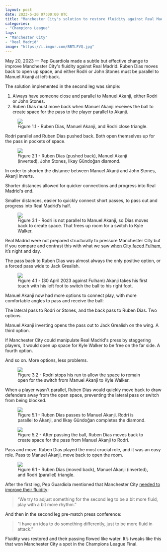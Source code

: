 ```yaml
---
layout: post
date: 2023-5-20 07:00:00 UTC
title: "Manchester City's solution to restore fluidity against Real Madrid"
categories: 
- "Champions League"
tags: 
- "Manchester City"
- "Real Madrid"
image: "https://i.imgur.com/BBTLFVQ.jpg"
---
```


May 20, 2023 — Pep Guardiola made a subtle but effective change to improve Manchester City's fluidity against Real Madrid. Ruben Dias moves back to open up space, and either Rodri or John Stones must be parallel to Manuel Akanji at left-back.

<!---more--->

The solution implemented in the second leg was simple: 

1. Always have someone close and parallel to Manuel Akanji, either Rodri or John Stones.
2. Ruben Dias must move back when Manuel Akanji receives the ball to create space for the pass to the player parallel to Akanji.

<figure>
    <img src="https://i.imgur.com/BBTLFVQ.jpg">
    <figcaption>Figure 1.1 - Ruben Dias, Manuel Akanji, and Rodri close triangle.</figcaption>
</figure> 

Rodri parallel and Ruben Dias pushed back. Both open themselves up for the pass in pockets of space. 

<figure>
    <img src="https://i.imgur.com/OqYgAzr.jpg">
    <figcaption>Figure 2.1 - Ruben Dias (pushed back), Manuel Akanji (inverted), John Stones, Ilkay Gündoğan diamond.</figcaption>
</figure>

In order to shorten the distance between Manuel Akanji and John Stones, Akanji inverts. 

Shorter distances allowed for quicker connections and progress into Real Madrid's end.

Smaller distances, easier to quickly connect short passes, to pass out and progress into Real Madrid’s half. 

<figure>
    <img src="https://i.imgur.com/HkVDOcx.jpg">
    <figcaption>Figure 3.1 - Rodri is not parallel to Manuel Akanji, so Dias moves back to create space. That frees up room for a switch to Kyle Walker.</figcaption>
</figure> 


Real Madrid were not prepared structurally to pressure Manchester City but if you compare and contrast this with what we saw [when City faced Fulham](https://tacticsjournal.com/Manuel-Akanji-weak-foot-and-bad-angles-at-left-center-back-in-Manchester-City-3-2), it’s night and day. 

The pass back to Ruben Dias was almost always the only positive option, or a forced pass wide to Jack Grealish. 

<figure>
    <img src="https://i.imgur.com/g0aYyay.jpg">
    <figcaption>Figure 4.1 - (30 April 2023 against Fulham) Akanji takes his first touch with his left foot to switch the ball to his right foot.</figcaption>
</figure> 

Manuel Akanji now had more options to connect play, with more comfortable angles to pass and receive the ball: 

The lateral pass to Rodri or Stones, and the back pass to Ruben Dias. Two options. 

Manuel Akanji inverting opens the pass out to Jack Grealish on the wing. A third option. 

If Manchester City could manipulate Real Madrid's press by staggering players, it would open up space for Kyle Walker to be free on the far side. A fourth option. 

And so on. More options, less problems. 

<figure>
    <img src="https://i.imgur.com/gbu1ap8.jpg">
    <figcaption>Figure 3.2 - Rodri stops his run to allow the space to remain open for the switch from Manuel Akanji to Kyle Walker.</figcaption>
</figure> 

When a player wasn't parallel, Ruben Dias would quickly move back to draw defenders away from the open space, preventing the lateral pass or switch from being blocked.

<figure>
    <img src="https://i.imgur.com/5t8MKAP.jpg">
    <figcaption>Figure 5.1 - Ruben Dias passes to Manuel Akanji. Rodri is parallel to Akanji, and Ilkay Gündoğan completes the diamond.</figcaption>
</figure> 

<figure>
    <img src="https://i.imgur.com/QzsnKmv.jpg">
    <figcaption>Figure 5.2 - After passing the ball, Ruben Dias moves back to create space for the pass from Manuel Akanji to Rodri.</figcaption>
</figure> 

Pass and move. Ruben Dias played the most crucial role, and it was an easy role. Pass to Manuel Akanji, move back to open the room. 

<figure>
    <img src="https://i.imgur.com/Eby6dsI.jpg">
    <figcaption>Figure 6.1 - Ruben Dias (moved back), Manuel Akanji (inverted), and Rodri (parallel) triangle.</figcaption>
</figure> 

After the first leg, Pep Guardiola mentioned that Manchester City [needed to improve their fluidity](https://tacticsjournal.com/The-flaws-of-Manuel-Akanji-Kyle-Walker-that-cost-Manchester-City-against-Real-Madrid/):

> “We try to adjust something for the second leg to be a bit more fluid, play with a bit more rhythm.”

And then in the second leg pre-match press conference:

> “I have an idea to do something differently, just to be more fluid in attack.”

Fluidity was restored and their passing flowed like water. It’s tweaks like this that won Manchester City a spot in the Champions League Final.  
